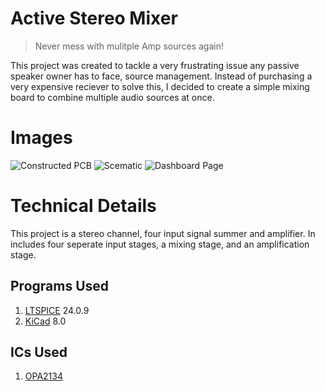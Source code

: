# Active Stereo Mixer

> Never mess with mulitple Amp sources again!

This project was created to tackle a very frustrating issue any passive speaker owner has to face, source management.
Instead of purchasing a very expensive reciever to solve this, I decided to create a simple mixing board to combine multiple audio sources at once.

# Images

![Constructed PCB](images/board.png)
![Scematic](images/schematics.png)
![Dashboard Page](images/dashboard.png)

# Technical Details

This project is a stereo channel, four input signal summer and amplifier. In includes four seperate input stages, a mixing stage, and an amplification stage.

## Programs Used

1. [LTSPICE](https://www.analog.com/en/resources/design-tools-and-calculators/ltspice-simulator.html) 24.0.9
2. [KiCad](https://www.kicad.org/) 8.0

## ICs Used

1. [OPA2134](https://www.ti.com/product/OPA2134)
